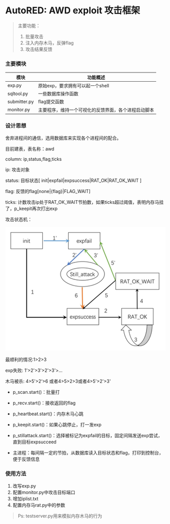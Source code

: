 # AutoRED: AWD exploit 攻击框架

> 主要功能：
>
> 1. 批量攻击
> 2. 注入内存木马，反弹flag
> 3. 攻击结果反馈





### 主要模块

| 模块         | 功能概述                                             |
| ------------ | ---------------------------------------------------- |
| exp.py       | 原始exp，要求拥有可以起一个shell                     |
| sqltool.py   | 一些数据库操作函数                                   |
| submitter.py | flag提交函数                                         |
| monitor.py   | 主要程序，维持一个可视化的反馈界面，各个进程启动脚本 |





### 设计思想

舍弃进程间的通信，选用数据库来实现各个进程间的配合。

目前建表，表名称：awd

column: ip,status,flag,ticks



ip:		攻击对象

status:	目标状态[ init|expfail|expsuccess|RAT_OK|RAT_OK_WAIT ]

flag:	反馈的flag[none|{flag}|FLAG_WAIT]

ticks:	计数攻击ip处于RAT_OK_WAIT节拍数，如果ticks超过阈值，表明内存马挂了，p_keepit再次打出exp



攻击状态机：

![avatar](./flow.jpg)

最顺利的情况:1>2>3

exp失败: 1'>2'>3'>2'>3'>...

木马被杀: 4>5'>2‘>6 或者4>5>2>3或者4>5'>2'>3'



* p_scan.start()：批量打
* p_recv.start()：接收返回的flag
* p_heartbeat.start()：内存木马心跳

* p_keepit.start()：如果心跳停止，打一发exp

* p_stillattack.start()：选择被标记为expfail的目标，固定间隔发送exp尝试，直到目标expsucceed
* 主进程：每间隔一定的节拍，从数据库读入目标状态和flag，打印到控制台，便于反馈信息





### 使用方法

1. 改写exp.py
2. 配置monitor.py中攻击目标端口
3. 增加iplist.txt
4. 配置内存马rat.py中的参数







> Ps: testserver.py用来模拟内存木马的行为









